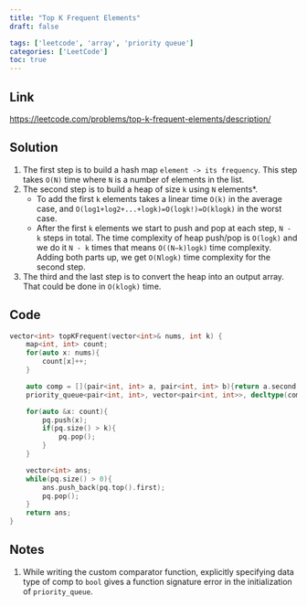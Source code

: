 ```yaml
---
title: "Top K Frequent Elements"
draft: false

tags: ['leetcode', 'array', 'priority queue']
categories: ['LeetCode']
toc: true
---
```

## Link
https://leetcode.com/problems/top-k-frequent-elements/description/

## Solution
1. The first step is to build a hash map `element -> its frequency`. This step takes `O(N)` time where `N` is a number of elements in the list.
2. The second step is to build a heap of size `k` using `N` elements*. 
    - To add the first `k` elements takes a linear time `O(k)` in the average case, and `O(log1+log2+...+logk)=O(logk!)=O(klogk)` in the worst case. 
    - After the first `k` elements we start to push and pop at each step, `N - k` steps in total. The time complexity of heap push/pop is `O(logk)` and we do it `N - k` times that means `O((N−k)logk)` time complexity. Adding both parts up, we get `O(Nlogk)` time complexity for the second step.
3. The third and the last step is to convert the heap into an output array. That could be done in `O(klogk)` time.

## Code
```c++
vector<int> topKFrequent(vector<int>& nums, int k) {
    map<int, int> count;
    for(auto x: nums){
        count[x]++;
    }

    auto comp = [](pair<int, int> a, pair<int, int> b){return a.second > b.second;};
    priority_queue<pair<int, int>, vector<pair<int, int>>, decltype(comp)> pq(comp);

    for(auto &x: count){
        pq.push(x);
        if(pq.size() > k){
            pq.pop();
        }
    }

    vector<int> ans;
    while(pq.size() > 0){
        ans.push_back(pq.top().first);
        pq.pop();
    }
    return ans;
}
```

## Notes
1. While writing the custom comparator function, explicitly specifying data type of comp to `bool` gives a function signature error in the initialization of `priority_queue`.
